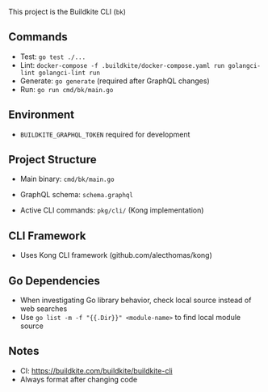 This project is the Buildkite CLI (`bk`)

## Commands
- Test: `go test ./...`
- Lint: `docker-compose -f .buildkite/docker-compose.yaml run golangci-lint golangci-lint run`
- Generate: `go generate` (required after GraphQL changes)
- Run: `go run cmd/bk/main.go`

## Environment
- `BUILDKITE_GRAPHQL_TOKEN` required for development

## Project Structure
- Main binary: `cmd/bk/main.go`
- GraphQL schema: `schema.graphql`

- Active CLI commands: `pkg/cli/` (Kong implementation)

## CLI Framework
- Uses Kong CLI framework (github.com/alecthomas/kong)

## Go Dependencies
- When investigating Go library behavior, check local source instead of web searches
- Use `go list -m -f "{{.Dir}}" <module-name>` to find local module source

## Notes
- CI: https://buildkite.com/buildkite/buildkite-cli
- Always format after changing code
